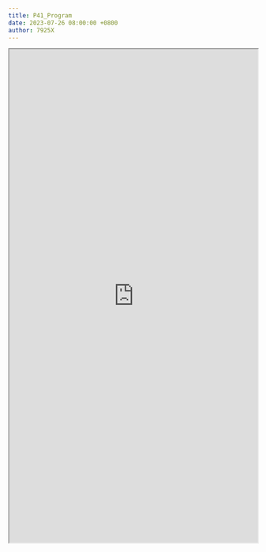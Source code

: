 ```yaml
---
title: P41_Program
date: 2023-07-26 08:00:00 +0800
author: 7925X
---
```


<iframe src="https://y.dialwo.com/7925X2024/20230726-P41_Program.pdf" width="100%" height="1000px"></iframe>
